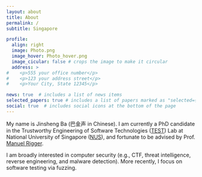 ```yaml
---
layout: about
title: About
permalink: /
subtitle: Singapore

profile:
  align: right
  image: Photo.png
  image_hover: Photo_hover.png
  image_cicular: false # crops the image to make it circular
  address: >
#    <p>555 your office number</p>
#    <p>123 your address street</p>
#    <p>Your City, State 12345</p>

news: true  # includes a list of news items
selected_papers: true # includes a list of papers marked as "selected={true}"
social: true  # includes social icons at the bottom of the page
---
```


My name is Jinsheng Ba (巴金声 in Chinese). I am currently a PhD candidate in the Trustworthy Engineering of Software Technologies ([TEST](https://nus-test.github.io/)) Lab at National University of Singapore ([NUS](https://www.nus.edu.sg/)), and fortunate to be advised by Prof. [Manuel Rigger](https://www.manuelrigger.at/). 

I am broadly interested in computer security (e.g., CTF, threat intelligence, reverse engineering, and malware detection). More recently, I focus on software testing via fuzzing.
